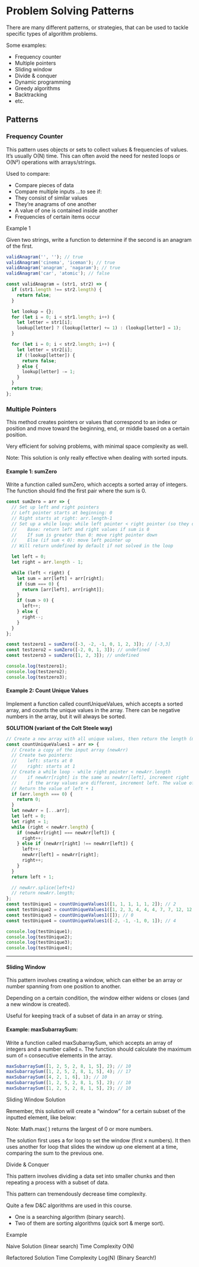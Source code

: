 # Problem Solving Patterns

There are many different patterns, or strategies, that can be used to tackle specific types of algorithm problems.

Some examples:

- Frequency counter
- Multiple pointers
- Sliding window
- Divide & conquer
- Dynamic programming
- Greedy algorithms
- Backtracking
- etc.

## Patterns

### Frequency Counter

This pattern uses objects or sets to collect values & frequencies of values. It’s usually O(N) time. This can often avoid the need for nested loops or O(N²) operations with arrays/strings.

Used to compare:

- Compare pieces of data
- Compare multiple inputs
  …to see if:
- They consist of similar values
- They’re anagrams of one another
- A value of one is contained inside another
- Frequencies of certain items occur

Example 1

Given two strings, write a function to determine if the second is an anagram of the first.

```javascript
validAnagram('', ''); // true
validAnagram('cinema', 'iceman'); // true
validAnagram('anagram', 'nagaram'); // true
validAnagram('car', 'atomic'); // false

const validAnagram = (str1, str2) => {
  if (str1.length !== str2.length) {
    return false;
  }

  let lookup = {};
  for (let i = 0; i < str1.length; i++) {
    let letter = str1[i];
    lookup[letter] ? (lookup[letter] += 1) : (lookup[letter] = 1);
  }

  for (let i = 0; i < str2.length; i++) {
    let letter = str2[i];
    if (!lookup[letter]) {
      return false;
    } else {
      lookup[letter] -= 1;
    }
  }
  return true;
};
```

### Multiple Pointers

This method creates pointers or values that correspond to an index or position and move toward the beginning, end, or middle based on a certain position.

Very efficient for solving problems, with minimal space complexity as well.

Note: This solution is only really effective when dealing with sorted inputs.

#### Example 1: sumZero

Write a function called sumZero, which accepts a sorted array of integers. The function should find the first pair where the sum is 0.

```javascript
const sumZero = arr => {
  // Set up left and right pointers
  // Left pointer starts at beginning: 0
  // Right starts at right: arr.length-1
  // Set up a while loop: while left pointer < right pointer (so they don't meet)
  //    Base: return left and right values if sum is 0
  //    If sum is greater than 0: move right pointer down
  //    Else (if sum < 0): move left pointer up
  // Will return undefined by default if not solved in the loop

  let left = 0;
  let right = arr.length - 1;

  while (left < right) {
    let sum = arr[left] + arr[right];
    if (sum === 0) {
      return [arr[left], arr[right]];
    }
    if (sum > 0) {
      left++;
    } else {
      right--;
    }
  }
};

const testzero1 = sumZero([-3, -2, -1, 0, 1, 2, 3]); // [-3,3]
const testzero2 = sumZero([-2, 0, 1, 3]); // undefined
const testzero3 = sumZero([1, 2, 3]); // undefined

console.log(testzero1);
console.log(testzero2);
console.log(testzero3);
```

#### Example 2: Count Unique Values

Implement a function called countUniqueValues, which accepts a sorted array, and counts the unique values in the array. There can be negative numbers in the array, but it will always be sorted.

**SOLUTION (variant of the Colt Steele way)**

```javascript
// Create a new array with all unique values, then return the length (more widely applicable to different problems, and unlike Colt's original solution, doesn't mutate the original input)
const countUniqueValues1 = arr => {
  // Create a copy of the input array (newArr)
  // Create two pointers:
  //    left: starts at 0
  //    right: starts at 1
  // Create a while loop - while right pointer < newArr.length
  //    if newArr[right] is the same as newArr[left], increment right
  //    if the array values are different, increment left. The value of newArr[left] becomes the value of newArr[right]. Increment right.
  // Return the value of left + 1
  if (arr.length === 0) {
    return 0;
  }
  let newArr = [...arr];
  let left = 0;
  let right = 1;
  while (right < newArr.length) {
    if (newArr[right] === newArr[left]) {
      right++;
    } else if (newArr[right] !== newArr[left]) {
      left++;
      newArr[left] = newArr[right];
      right++;
    }
  }
  return left + 1;

  // newArr.splice(left+1)
  // return newArr.length;
};
const testUnique1 = countUniqueValues1([1, 1, 1, 1, 1, 2]); // 2
const testUnique2 = countUniqueValues1([1, 2, 3, 4, 4, 4, 7, 7, 12, 12, 13]); // 7
const testUnique3 = countUniqueValues1([]); // 0
const testUnique4 = countUniqueValues1([-2, -1, -1, 0, 1]); // 4

console.log(testUnique1);
console.log(testUnique2);
console.log(testUnique3);
console.log(testUnique4);
```

---

#### Sliding Window

This pattern involves creating a window, which can either be an array or number spanning from one position to another.

Depending on a certain condition, the window either widens or closes (and a new window is created).

Useful for keeping track of a subset of data in an array or string.

#### Example: maxSubarraySum:

Write a function called maxSubarraySum, which accepts an array of integers and a number called `n`. The function should calculate the maximum sum of `n` consecutive elements in the array.

```javascript
maxSubarraySum([1, 2, 5, 2, 8, 1, 5], 2); // 10
maxSubarraySum([1, 2, 5, 2, 8, 1, 5], 4); // 17
maxSubarraySum([4, 2, 1, 6], 1); // 10
maxSubarraySum([1, 2, 5, 2, 8, 1, 5], 2); // 10
maxSubarraySum([1, 2, 5, 2, 8, 1, 5], 2); // 10
```

Sliding Window Solution

Remember, this solution will create a “window” for a certain subset of the inputted element, like below:

Note: Math.max( ) returns the largest of 0 or more numbers.

The solution first uses a for loop to set the window (first x numbers). It then uses another for loop that slides the window up one element at a time, comparing the sum to the previous one.

Divide & Conquer

This pattern involves dividing a data set into smaller chunks and then repeating a process with a subset of data.

This pattern can tremendously decrease time complexity.

Quite a few D&C algorithms are used in this course.

- One is a searching algorithm (binary search).
- Two of them are sorting algorithms (quick sort & merge sort).

Example

Naive Solution (linear search)
Time Complexity O(N)

Refactored Solution
Time Complexity Log(N) (Binary Search!)
